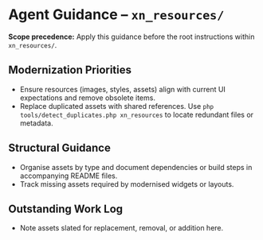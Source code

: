 # Agent Guidance – `xn_resources/`

**Scope precedence:** Apply this guidance before the root instructions within `xn_resources/`.

## Modernization Priorities
- Ensure resources (images, styles, assets) align with current UI expectations and remove obsolete
  items.
- Replace duplicated assets with shared references. Use `php tools/detect_duplicates.php
  xn_resources` to locate redundant files or metadata.

## Structural Guidance
- Organise assets by type and document dependencies or build steps in accompanying README files.
- Track missing assets required by modernised widgets or layouts.

## Outstanding Work Log
- Note assets slated for replacement, removal, or addition here.

